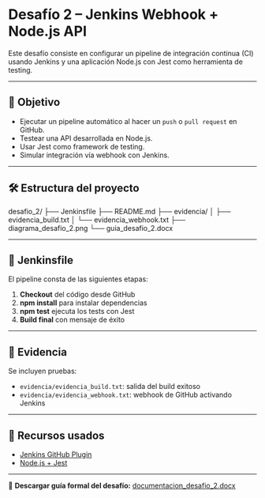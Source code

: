 # Desafío 2 – Jenkins Webhook + Node.js API

Este desafío consiste en configurar un pipeline de integración continua (CI) usando Jenkins y una aplicación Node.js con Jest como herramienta de testing.

---

## 🚀 Objetivo

- Ejecutar un pipeline automático al hacer un `push` o `pull request` en GitHub.
- Testear una API desarrollada en Node.js.
- Usar Jest como framework de testing.
- Simular integración vía webhook con Jenkins.

---

## 🛠️ Estructura del proyecto

desafio_2/
├── Jenkinsfile
├── README.md
├── evidencia/
│ ├── evidencia_build.txt
│ └── evidencia_webhook.txt
├── diagrama_desafio_2.png
└── guia_desafio_2.docx

---

## 📄 Jenkinsfile

El pipeline consta de las siguientes etapas:

1. **Checkout** del código desde GitHub
2. **npm install** para instalar dependencias
3. **npm test** ejecuta los tests con Jest
4. **Build final** con mensaje de éxito

---

## 🧪 Evidencia

Se incluyen pruebas:

- `evidencia/evidencia_build.txt`: salida del build exitoso
- `evidencia/evidencia_webhook.txt`: webhook de GitHub activando Jenkins

---

## 🔗 Recursos usados

- [Jenkins GitHub Plugin](https://plugins.jenkins.io/github/)
- [Node.js + Jest](https://jestjs.io/)

---

📄 **Descargar guía formal del desafío:**
[documentacion_desafio_2.docx](./documentacion_desafio_2.docx)